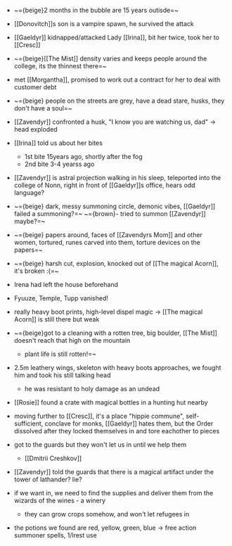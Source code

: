 - ~={beige}2 months in the bubble are 15 years outisde=~
- [[Donovitch]]s son is a vampire spawn, he survived the attack
- [[Gaeldyr]] kidnapped/attacked Lady [[Irina]], bit her twice, took her to [[Cresc]]
- ~={beige}[[The Mist]] density varies and keeps people around the college, its the thinnest there=~
- met [[Morgantha]], promised to work out a contract for her to deal with customer debt

- ~={beige} people on the streets are grey, have a dead stare, husks, they don't have a soul=~
- [[Zavendyr]] confronted a husk, "I know you are watching us, dad" -> head exploded
- [[Irina]] told us about her bites
	- 1st bite 15years ago, shortly after the fog
	- 2nd bite 3-4 yearss ago

- [[Zavendyr]] is astral projection walking in his sleep, teleported into the college of Nonn, right in front of [[Gaeldyr]]s office, hears odd language?
- ~={beige} dark, messy summoning circle, demonic vibes, [[Gaeldyr]] failed a summoning?=~
	~={brown}- tried to summon [[Zavendyr]] maybe?=~
- ~={beige} papers around, faces of [[Zavendyrs Mom]] and other women,  tortured, runes carved into them, torture devices on the papers=~

- ~={beige} harsh cut, explosion, knocked out of [[The magical Acorn]], it's broken :(=~
- Irena had left the house beforehand
- Fyuuze, Temple, Tupp vanished!
- really heavy boot prints, high-level dispel magic -> [[The magical Acorn]] is still there but weak
- ~={beige}got to a cleaning with a rotten tree, big boulder, [[The Mist]] doesn't reach that high on the mountain
	- plant life is still rotten!=~
- 2.5m leathery wings, skeleton with heavy boots approaches, we fought him and took his still talking head
	- he was resistant to holy damage as an undead
- [[Rosie]] found a crate with magical bottles in a hunting hut nearby
- moving further to [[Cresc]], it's a place "hippie commune", self-sufficient, conclave for monks, [[Gaeldyr]] hates them, but the Order dissolved after they locked themselves in and tore eachother to pieces
- got to the guards but they won't let us in until we help them
	- [[Dmitrii Creshkov]]
- [[Zavendyr]] told the guards that there is a magical artifact under the tower of lathander? lie?
- if we want in, we need to find the supplies and deliver them from the wizards of the wines - a winery
	- they can grow crops somehow, and won't let refugees in
- the potions we found are red, yellow, green, blue -> free action summoner spells, 1/lrest use